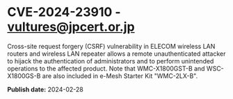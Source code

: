 # CVE-2024-23910 - vultures@jpcert.or.jp

Cross-site request forgery (CSRF) vulnerability in ELECOM wireless LAN routers and wireless LAN repeater allows a remote unauthenticated attacker to hijack the authentication of administrators and to perform unintended operations to the affected product. Note that WMC-X1800GST-B and WSC-X1800GS-B are also included in e-Mesh Starter Kit "WMC-2LX-B".

**Publish date:** 2024-02-28
